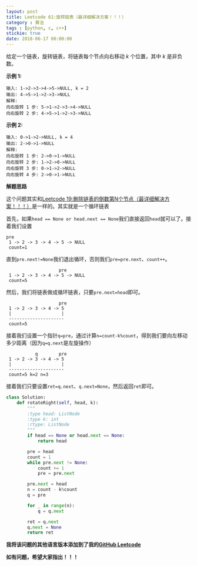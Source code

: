 ```yaml
---
layout: post
title: Leetcode 61:旋转链表（最详细解决方案！！！）
category : 算法
tags : [python, c, c++]
stickie: true
date: 2018-06-17 00:00:00
---
```


给定一个链表，旋转链表，将链表每个节点向右移动 *k* 个位置，其中 *k* 是非负数。

**示例 1:**

```
输入: 1->2->3->4->5->NULL, k = 2
输出: 4->5->1->2->3->NULL
解释:
向右旋转 1 步: 5->1->2->3->4->NULL
向右旋转 2 步: 4->5->1->2->3->NULL
```

**示例 2:**

```
输入: 0->1->2->NULL, k = 4
输出: 2->0->1->NULL
解释:
向右旋转 1 步: 2->0->1->NULL
向右旋转 2 步: 1->2->0->NULL
向右旋转 3 步: 0->1->2->NULL
向右旋转 4 步: 2->0->1->NULL
```

**解题思路**

这个问题其实和[Leetcode 19:删除链表的倒数第N个节点（最详细解决方案！！！）](https://blog.csdn.net/qq_17550379/article/details/80717212)是一样的。其实就是一个循环链表

首先，如果`head == None or head.next == None`我们直接返回`head`就可以了。接着我们设置

```
pre 
 1 -> 2 -> 3 -> 4 -> 5 -> NULL
 count=1
```

直到`pre.next!=None`我们退出循环，否则我们`pre=pre.next`、`count++`。

```
                    pre 
 1 -> 2 -> 3 -> 4 -> 5 -> NULL
 count=5
```

然后，我们将链表做成循环链表，只要`pre.next=head`即可。

```
                    pre 
 1 -> 2 -> 3 -> 4 -> 5 
 |                   |
 ---------------------
 count=5
```

接着我们设置一个指针`q=pre`，通过计算`n=count-k%count`，得到我们要向左移动多少距离（因为`q=q.next`是左旋操作）

```
           q        pre 
 1 -> 2 -> 3 -> 4 -> 5 
 |                   |
 ---------------------
 count=5 k=2 n=3
```

接着我们只要设置`ret=q.next`、`q.next=None`，然后返回`ret`即可。

```python
class Solution:
    def rotateRight(self, head, k):
        """
        :type head: ListNode
        :type k: int
        :rtype: ListNode
        """
        if head == None or head.next == None:
            return head

        pre = head
        count = 1
        while pre.next != None:
            count += 1
            pre = pre.next

        pre.next = head
        n = count - k%count
        q = pre

        for _ in range(n):
            q = q.next

        ret = q.next
        q.next = None
        return ret
```

**我将该问题的其他语言版本添加到了我的[GitHub Leetcode](https://github.com/luliyucoordinate/Leetcode)**

**如有问题，希望大家指出！！！**